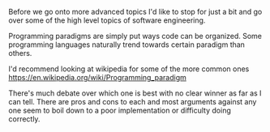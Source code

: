 

Before we go onto more advanced topics I'd like to stop for just a bit and go over some of the high level topics of software engineering.

Programming paradigms are simply put ways code can be organized. Some programming languages naturally trend towards certain paradigm than others.

I'd recommend looking at wikipedia for some of the more common ones https://en.wikipedia.org/wiki/Programming_paradigm 

There's much debate over which one is best with no clear winner as far as I can tell. There are pros and cons to each and most arguments against any one seem to boil down to a poor implementation or difficulty doing correctly. 


